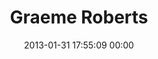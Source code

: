 ---
title: "Graeme Roberts"
date: 2013-01-31 17:55:09 00:00
permalink: /graemer
twitter: ""
likes: [1659]
id: 1779
gravatar: "http://www.gravatar.com/avatar/ca9fbc6989b8a253027961d08e0bbedc"
---